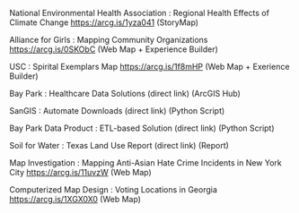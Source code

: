 National Environmental Health Association : Regional Health Effects of Climate Change
https://arcg.is/1yza041 (StoryMap)

Alliance for Girls : Mapping Community Organizations
https://arcg.is/0SKObC (Web Map + Experience Builder)

USC : Spirital Exemplars Map
https://arcg.is/1f8mHP (Web Map + Exerience Builder)

Bay Park : Healthcare Data Solutions
(direct link) (ArcGIS Hub)

SanGIS : Automate Downloads
(direct link) (Python Script)

Bay Park Data Product : ETL-based Solution
(direct link) (Python Script)

Soil for Water : Texas Land Use Report
(direct link) (Report)

Map Investigation : Mapping Anti-Asian Hate Crime Incidents in New York City
https://arcg.is/11uvzW (Web Map)

Computerized Map Design : Voting Locations in Georgia
https://arcg.is/1XGX0X0 (Web Map)

